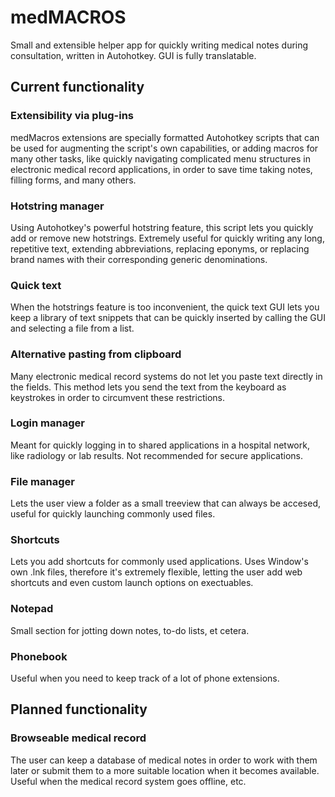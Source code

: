 # medMACROS
Small and extensible helper app for quickly writing medical notes during consultation,  written in Autohotkey.
GUI is fully translatable.

## Current functionality
### Extensibility via plug-ins
medMacros extensions are specially formatted Autohotkey scripts that can be used for augmenting the script's own capabilities, or adding macros for many other tasks, like quickly navigating complicated menu structures in electronic medical record applications, in order to save time taking notes, filling forms, and many others.
### Hotstring manager
Using Autohotkey's powerful hotstring feature, this script lets you quickly add or remove new hotstrings. Extremely useful for quickly writing any long, repetitive text, extending abbreviations, replacing eponyms, or replacing brand names with their corresponding generic denominations.
### Quick text
When the hotstrings feature is too inconvenient, the quick text GUI lets you keep a library of text snippets that can be quickly inserted by calling the GUI and selecting a file from a list.
### Alternative pasting from clipboard
Many electronic medical record systems do not let you paste text directly in the fields. This method lets you send the text from the keyboard as keystrokes in order to circumvent these restrictions.
### Login manager
Meant for quickly logging in to shared applications in a hospital network, like radiology or lab results. Not recommended for secure applications.
### File manager
Lets the user view a folder as a small treeview that can always be accesed, useful for quickly launching commonly used files.
### Shortcuts
Lets you add shortcuts for commonly used applications. Uses Window's own .lnk files, therefore it's extremely flexible, letting the user add web shortcuts and even custom launch options on exectuables.
### Notepad
Small section for jotting down notes, to-do lists, et cetera.
### Phonebook
Useful when you need to keep track of a lot of phone extensions.

## Planned functionality
### Browseable medical record
The user can keep a database of medical notes in order to work with them later or submit them to a more suitable location when it becomes available. Useful when the medical record system goes offline, etc.

